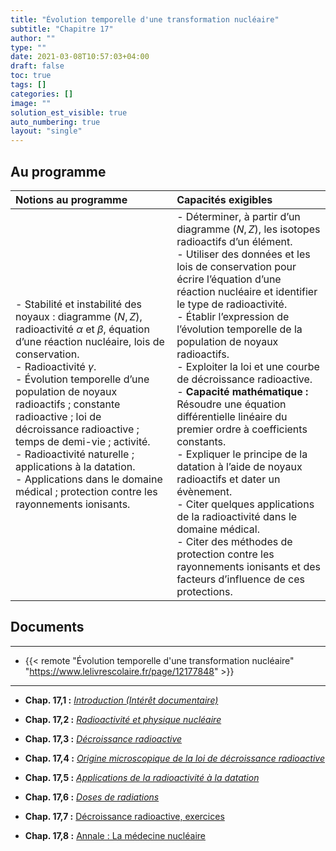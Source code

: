 ```yaml
---
title: "Évolution temporelle d'une transformation nucléaire"
subtitle: "Chapitre 17"
author: ""
type: ""
date: 2021-03-08T10:57:03+04:00
draft: false
toc: true
tags: []
categories: []
image: ""
solution_est_visible: true
auto_numbering: true
layout: "single"
---
```


## Au programme

| Notions au programme | Capacités exigibles |
| :---- | :---- |
| - Stabilité et instabilité des noyaux : diagramme $(N,Z)$, radioactivité $\alpha$ et $\beta$, équation d’une réaction nucléaire, lois de conservation.<br />- Radioactivité $\gamma$.<br />- Évolution temporelle d’une population de noyaux radioactifs ; constante radioactive ; loi de décroissance radioactive ; temps de demi-vie ; activité.<br />- Radioactivité naturelle ; applications à la datation.<br />- Applications dans le domaine médical ; protection contre les rayonnements ionisants. | - Déterminer, à partir d’un diagramme $(N,Z)$, les isotopes radioactifs d’un élément.<br />- Utiliser des données et les lois de conservation pour écrire l’équation d’une réaction nucléaire et identifier le type de radioactivité.<br />- Établir l’expression de l’évolution temporelle de la population de noyaux radioactifs.<br />- Exploiter la loi et une courbe de décroissance radioactive.<br />- **Capacité mathématique :** Résoudre une équation différentielle linéaire du premier ordre à coefficients constants.<br />- Expliquer le principe de la datation à l’aide de noyaux radioactifs et dater un évènement.<br />- Citer quelques applications de la radioactivité dans le domaine médical.<br />- Citer des méthodes de protection contre les rayonnements ionisants et des facteurs d’influence de ces protections.|

## Documents

----

- {{< remote "Évolution temporelle d'une transformation nucléaire" "https://www.lelivrescolaire.fr/page/12177848" >}}

----

- **Chap. 17,1 :** [*Introduction (Intérêt documentaire)*](1-introduction)

- **Chap. 17,2 :** [*Radioactivité et physique nucléaire*](2-radioactivite-physique-nucleaire)

- **Chap. 17,3 :** [*Décroissance radioactive*](3-decroissance-radioactive)

- **Chap. 17,4 :** [*Origine microscopique de la loi de décroissance radioactive*](https://mybinder.org/v2/gh/DLatreyte/Python-PC/22878225354251bfafcec98b89baa84047519d1a?urlpath=lab%2Ftree%2FTerminale%2FRadioactivit%C3%A9%2FD%C3%A9croissance%20radioactive%20%C3%A9l%C3%A8ves.ipynb)

- **Chap. 17,5 :** [*Applications de la radioactivité à la datation*](4-datation)

- **Chap. 17,6 :** [*Doses de radiations*](5-radiations)

- **Chap. 17,7 :** <a href="/terminales-pc/chap-15/chap-15-6/chap-15-6.html" target="_blank">Décroissance radioactive, exercices</a>

- **Chap. 17,8 :** <a href="/terminales-pc/chap-15/chap-15-7/chap-15-07.html" target="_blank">Annale : La médecine nucléaire</a>

